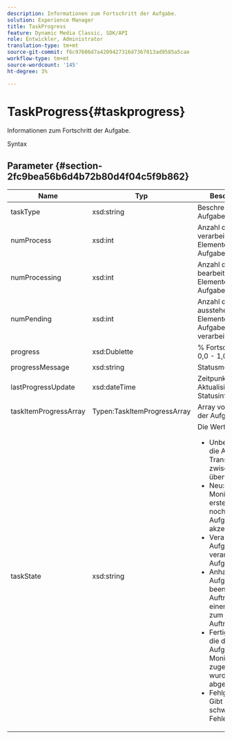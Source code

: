 ```yaml
---
description: Informationen zum Fortschritt der Aufgabe.
solution: Experience Manager
title: TaskProgress
feature: Dynamic Media Classic, SDK/API
role: Entwickler, Administrator
translation-type: tm+mt
source-git-commit: f6c97606d7a4209427316d7367013ad9585a5cae
workflow-type: tm+mt
source-wordcount: '145'
ht-degree: 3%

---
```



# TaskProgress{#taskprogress}

Informationen zum Fortschritt der Aufgabe.

Syntax

## Parameter {#section-2fc9bea56b6d4b72b80d4f04c5f9b862}

<table id="table_04100BB8ABD84EF68B0A7CE3AD946414"> 
 <thead> 
  <tr> 
   <th colname="col1" class="entry"> Name </th> 
   <th colname="col2" class="entry"> Typ </th> 
   <th colname="col3" class="entry"> Beschreibung </th> 
  </tr> 
 </thead>
 <tbody> 
  <tr> 
   <td colname="col1"> <span class="codeph"> <span class="varname"> taskType</span> </span> </td> 
   <td colname="col2"> <span class="codeph"> xsd:string</span> </td> 
   <td colname="col3"> Beschreibung der Aufgabe. </td> 
  </tr> 
  <tr> 
   <td colname="col1"> <span class="codeph"> <span class="varname"> numProcess</span> </span> </td> 
   <td colname="col2"> <span class="codeph"> xsd:int</span> </td> 
   <td colname="col3"> Anzahl der bereits verarbeiteten Elemente der Aufgabe. </td> 
  </tr> 
  <tr> 
   <td colname="col1"> <span class="codeph"> <span class="varname"> numProcessing</span> </span> </td> 
   <td colname="col2"> <span class="codeph"> xsd:int</span> </td> 
   <td colname="col3"> Anzahl der derzeit bearbeiteten Elemente der Aufgabe. </td> 
  </tr> 
  <tr> 
   <td colname="col1"> <span class="codeph"> <span class="varname"> numPending</span> </span> </td> 
   <td colname="col2"> <span class="codeph"> xsd:int</span> </td> 
   <td colname="col3"> Anzahl der ausstehenden Elemente der Aufgabe (noch nicht verarbeitet). </td> 
  </tr> 
  <tr> 
   <td colname="col1"> <span class="codeph"> <span class="varname"> progress</span> </span> </td> 
   <td colname="col2"> <span class="codeph"> xsd:Dublette</span> </td> 
   <td colname="col3"> % Fortschritt (Bereich 0,0 - 1,0). </td> 
  </tr> 
  <tr> 
   <td colname="col1"> <span class="codeph"> <span class="varname"> progressMessage</span> </span> </td> 
   <td colname="col2"> <span class="codeph"> xsd:string</span> </td> 
   <td colname="col3"> Statusmeldung. </td> 
  </tr> 
  <tr> 
   <td colname="col1"> <span class="codeph"> <span class="varname"> lastProgressUpdate</span> </span> </td> 
   <td colname="col2"> <span class="codeph"> xsd:dateTime</span> </td> 
   <td colname="col3"> Zeitpunkt der letzten Aktualisierung der Statusinformationen. </td> 
  </tr> 
  <tr> 
   <td colname="col1"> <span class="codeph"> <span class="varname"> taskItemProgressArray</span> </span> </td> 
   <td colname="col2"> <span class="codeph"> Typen:TaskItemProgressArray</span> </td> 
   <td colname="col3"> Array von Elementen der Aufgabe. </td> 
  </tr> 
  <tr> 
   <td colname="col1"> <span class="codeph"> <span class="varname"> taskState</span> </span> </td> 
   <td colname="col2"> <span class="codeph"> xsd:string</span> </td> 
   <td colname="col3">Die Werte umfassen: 
    <ul id="ul_BD00DC855B1D42748204E8BCA81FD4BF">
     <li id="li_01FE691763B3465DBF3402E7CDEA50C3"><span class="codeph"> Unbekannt</span>: Wenn die Aufgabe Transitionen zwischen Status überwacht. </li>
     <li id="li_AA2D1F9ADDE84B54A85C7E7830D3A0C9"><span class="codeph"> Neu</span>: Aufgabe Monitor wurde erstellt, hat aber noch keine Aufgaben akzeptiert. </li>
     <li id="li_76D667D21BDF4FADA6A266A7EB4DC6EE"><span class="codeph"> Verarbeitung</span>: Aufgabe Monitor verarbeitet aktiv Aufgaben. </li>
     <li id="li_3813B2178D7143DEB91804A6C5FF3902"><span class="codeph"> Anhalten</span>: Aufgabe Monitor beendet einen Auftrag aufgrund einer Anforderung zum Beenden des Auftrags. </li>
     <li id="li_41C2E774FC504B58BD6736119AE9C0AE"><span class="codeph"> Fertig</span>: Aufträge, die den Aufgaben-Monitoraufträgen zugewiesen wurden, wurden abgeschlossen. </li>
     <li id="li_EB2322BB11314B97998D467F4620ED2E"><span class="codeph"> Fehlgeschlagen</span>: Gibt einen schwerwiegenden Fehler an. </li>
    </ul></td> 
  </tr> 
 </tbody> 
</table>

